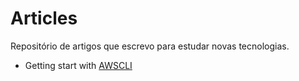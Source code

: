# Articles

Repositório de artigos que escrevo para estudar novas tecnologias.

- Getting start with [AWSCLI](https://github.com/RodrigoJimmy/artigos/blob/master/awscli.md)
